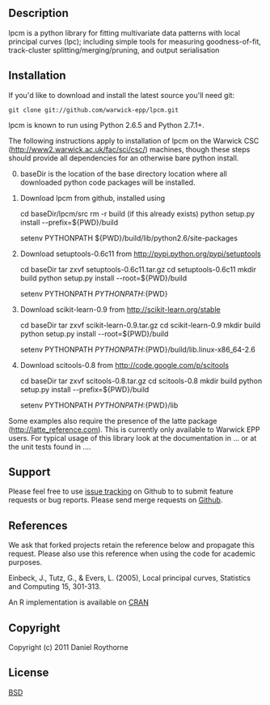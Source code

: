 Description
-----------

lpcm is a python library for fitting multivariate data patterns with local principal curves (lpc); including simple tools for measuring goodness-of-fit, 
track-cluster splitting/merging/pruning, and output serialisation      

Installation
------------

If you'd like to download and install the latest source you'll need git:

    git clone git://github.com/warwick-epp/lpcm.git

lpcm is known to run using Python 2.6.5 and Python 2.7.1+.

The following instructions apply to installation of lpcm on the Warwick CSC (http://www2.warwick.ac.uk/fac/sci/csc/) machines,
though these steps should provide all dependencies for an otherwise bare python install. 
                          
0) baseDir is the location of the base directory location where all downloaded
python code packages will be installed. 

1) Download lpcm from github, installed using

    cd baseDir/lpcm/src
    rm -r build  (if this already exists)
    python setup.py install --prefix=${PWD}/build

    setenv PYTHONPATH ${PWD}/build/lib/python2.6/site-packages

2) Download setuptools-0.6c11 from http://pypi.python.org/pypi/setuptools

    cd baseDir
    tar zxvf setuptools-0.6c11.tar.gz
    cd setuptools-0.6c11
    mkdir build
    python setup.py install --root=${PWD}/build

    setenv PYTHONPATH ${PYTHONPATH}:${PWD}

3) Download scikit-learn-0.9 from http://scikit-learn.org/stable
    
    cd baseDir
    tar zxvf scikit-learn-0.9.tar.gz
    cd scikit-learn-0.9
    mkdir build
    python setup.py install --root=${PWD}/build

    setenv PYTHONPATH ${PYTHONPATH}:${PWD}/build/lib.linux-x86_64-2.6

4) Download scitools-0.8 from http://code.google.com/p/scitools
    
    cd baseDir
    tar zxvf scitools-0.8.tar.gz
    cd scitools-0.8
    mkdir build
    python setup.py install --prefix=${PWD}/build
    
    setenv PYTHONPATH ${PYTHONPATH}:${PWD}/lib
    
Some examples also require the presence of the latte package (http://latte_reference.com). This is currently only available to Warwick EPP users.
For typical usage of this library look at the documentation in 
... or at the unit tests found in ....

Support
-------

Please feel free to use [issue tracking](https://github.com/epp-warwick/lpcm/issues) on Github to to submit feature requests or bug reports. Please send merge requests on [Github](http://github.com/epp-warwick).

References
----------

We ask that forked projects retain the reference below and propagate this request. Please also use this reference when using the code for academic purposes.

Einbeck, J., Tutz, G., & Evers, L. (2005), Local principal curves, Statistics and Computing 15, 301-313.

An R implementation is available on [CRAN](http://cran.r-project.org/web/packages/LPCM/index.html)

Copyright
---------

Copyright (c) 2011 Daniel Roythorne

License
-------

[BSD](http://www.opensource.org/licenses/BSD-3-Clause)